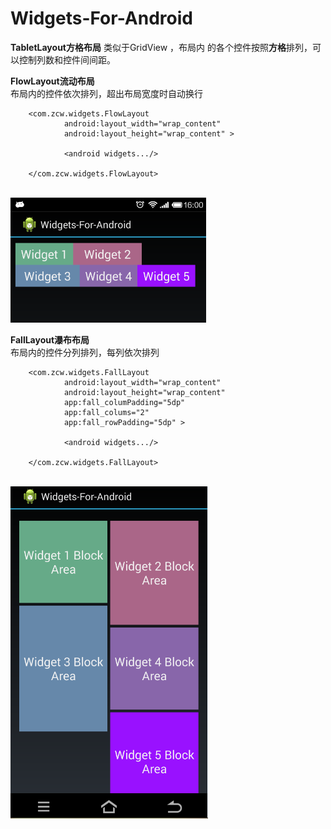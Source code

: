 Widgets-For-Android
===================
<b>TabletLayout方格布局</b>
类似于GridView ，布局内 的各个控件按照<b>方格</b>排列，可以控制列数和控件间间距。

<b>FlowLayout流动布局</b>
<br>
布局内的控件依次排列，超出布局宽度时自动换行
<br>

        <com.zcw.widgets.FlowLayout
                android:layout_width="wrap_content"
                android:layout_height="wrap_content" >
          
                <android widgets.../>
          
        </com.zcw.widgets.FlowLayout>

<br>
<img src="https://github.com/zcweng/Widgets-For-Android/blob/master/Widgets-For-Android/flow.png"/>


<b>FallLayout瀑布布局</b>
<br>
布局内的控件分列排列，每列依次排列
<br>

        <com.zcw.widgets.FallLayout
                android:layout_width="wrap_content"
                android:layout_height="wrap_content"
                app:fall_columPadding="5dp"
                app:fall_colums="2"
                app:fall_rowPadding="5dp" >
                
                <android widgets.../>
                
        </com.zcw.widgets.FallLayout>
        
<br>
<img src="https://github.com/zcweng/Widgets-For-Android/blob/master/Widgets-For-Android/fall.png"/>
